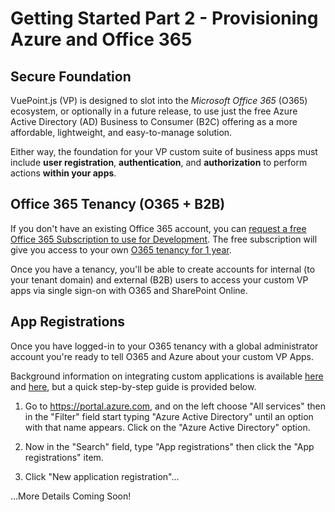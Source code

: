 # Getting Started Part 2 - Provisioning Azure and Office 365

## Secure Foundation

VuePoint.js (VP) is designed to slot into the _Microsoft Office 365_ (O365) ecosystem, or optionally in a future release, to use just the free Azure Active Directory (AD) Business to Consumer (B2C) offering as a more affordable, lightweight, and easy-to-manage solution.

Either way, the foundation for your VP custom suite of business apps must include **user registration**, **authentication**, and **authorization** to perform actions **within your apps**.

## Office 365 Tenancy (O365 + B2B)

If you don't have an existing Office 365 account, you can [request a free Office 365 Subscription to use for Development](https://docs.microsoft.com/en-us/office/developer-program/office-365-developer-program). The free subscription will give you access to your own [O365 tenancy for 1 year](https://docs.microsoft.com/en-us/office/developer-program/office-365-developer-program-get-started).

Once you have a tenancy, you'll be able to create accounts for internal (to your tenant domain) and external (B2B) users to access your custom VP apps via single sign-on with O365 and SharePoint Online.

## App Registrations

Once you have logged-in to your O365 tenancy with a global administrator account you're ready to tell O365 and Azure about your custom VP Apps.

Background information on integrating custom applications is available [here](https://docs.microsoft.com/en-us/azure/active-directory/develop/active-directory-how-applications-are-added) and [here](https://docs.microsoft.com/en-us/azure/active-directory/develop/quickstart-v1-integrate-apps-with-azure-ad), but a quick step-by-step guide is provided below.

1. Go to https://portal.azure.com, and on the left choose "All services" then in the "Filter" field start typing "Azure Active Directory" until an option with that name appears. Click on the "Azure Active Directory" option.

1. Now in the "Search" field, type "App registrations" then click the "App registrations" item.

1. Click "New application registration"...

...More Details Coming Soon!
